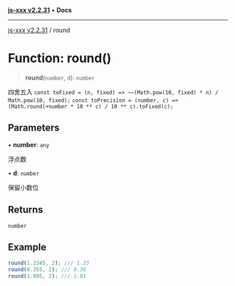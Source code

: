 [**js-xxx v2.2.31**](../README.md) • **Docs**

***

[js-xxx v2.2.31](../README.md) / round

# Function: round()

> **round**(`number`, `d`): `number`

四舍五入
`const toFixed = (n, fixed) => ~~(Math.pow(10, fixed) * n) / Math.pow(10, fixed);`
`const toPrecision = (number, c) => (Math.round(+number * 10 ** c) / 10 ** c).toFixed(c);`

## Parameters

• **number**: `any`

浮点数

• **d**: `number`

保留小数位

## Returns

`number`

## Example

```ts
round(1.2345, 2); /// 1.23
round(0.355, 2); /// 0.36
round(1.005, 2); /// 1.01
```
